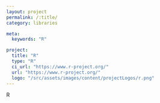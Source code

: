 ```yaml
---
layout: project
permalink: /:title/
category: libraries

meta:
  keywords: "R"

project:
  title: "R"
  type: "R"
  ci_url: "https://www.r-project.org/"
  url: "https://www.r-project.org/"
  logo: "/src/assets/images/content/projectLogos/r.png"
---
```


<p>R</p>
